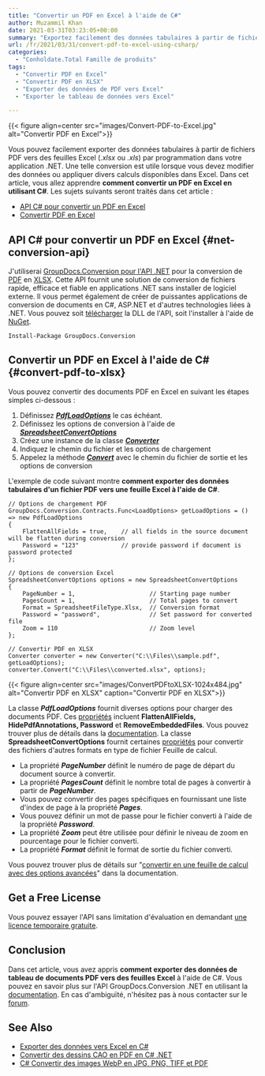 ```yaml
---
title: "Convertir un PDF en Excel à l'aide de C#"
author: Muzammil Khan
date: 2021-03-31T03:23:05+00:00
summary: "Exportez facilement des données tabulaires à partir de fichiers PDF vers des feuilles Excel (.xlsx ou .xls) par programmation dans votre application .NET. Dans cet article, vous allez apprendre <strong>à convertir un PDF en Excel à l'aide de C#</strong> ."
url: /fr/2021/03/31/convert-pdf-to-excel-using-csharp/
categories:
  - "Conholdate.Total Famille de produits"
tags:
  - "Convertir PDF en Excel"
  - "Convertir PDF en XLSX"
  - "Exporter des données de PDF vers Excel"
  - "Exporter le tableau de données vers Excel"

---
```



{{< figure align=center src="images/Convert-PDF-to-Excel.jpg" alt="Convertir PDF en Excel">}}
 

Vous pouvez facilement exporter des données tabulaires à partir de fichiers PDF vers des feuilles Excel (_.xlsx_ ou _.xls_) par programmation dans votre application .NET. Une telle conversion est utile lorsque vous devez modifier des données ou appliquer divers calculs disponibles dans Excel. Dans cet article, vous allez apprendre **comment convertir un PDF en Excel en utilisant C#**.
Les sujets suivants seront traités dans cet article :
  * [API C# pour convertir un PDF en Excel][2]
  * [Convertir PDF en Excel][3]

## API C# pour convertir un PDF en Excel {#net-conversion-api}

J'utiliserai [GroupDocs.Conversion pour l'API .NET][4] pour la conversion de [PDF][5] en [XLSX][6]. Cette API fournit une solution de conversion de fichiers rapide, efficace et fiable en applications .NET sans installer de logiciel externe. Il vous permet également de créer de puissantes applications de conversion de documents en C#, ASP.NET et d'autres technologies liées à .NET.
Vous pouvez soit [télécharger][7] la DLL de l'API, soit l'installer à l'aide de [NuGet][8].
<pre class="wp-block-code"><code>Install-Package GroupDocs.Conversion</code></pre>
## Convertir un PDF en Excel à l'aide de C# {#convert-pdf-to-xlsx}

Vous pouvez convertir des documents PDF en Excel en suivant les étapes simples ci-dessous :
  1. Définissez _**[PdfLoadOptions][9]**_ le cas échéant.
  2. Définissez les options de conversion à l'aide de _**[SpreadsheetConvertOptions][10]**_
  3. Créez une instance de la classe _**[Converter][11]**_
  4. Indiquez le chemin du fichier et les options de chargement
  5. Appelez la méthode _**[Convert][12]**_ avec le chemin du fichier de sortie et les options de conversion

L'exemple de code suivant montre **comment exporter des données tabulaires d'un fichier PDF vers une feuille Excel à l'aide de C#**.
```
// Options de chargement PDF
GroupDocs.Conversion.Contracts.Func<LoadOptions> getLoadOptions = () => new PdfLoadOptions
{
    FlattenAllFields = true,    // all fields in the source document will be flatten during conversion
    Password = "123"            // provide password if document is password protected
};

// Options de conversion Excel
SpreadsheetConvertOptions options = new SpreadsheetConvertOptions
{
    PageNumber = 1,                     // Starting page number
    PagesCount = 1,                     // Total pages to convert
    Format = SpreadsheetFileType.Xlsx,  // Conversion format
    Password = "password",              // Set password for converted file
    Zoom = 110                          // Zoom level
};

// Convertir PDF en XLSX
Converter converter = new Converter("C:\\Files\\sample.pdf", getLoadOptions);
converter.Convert("C:\\Files\\converted.xlsx", options);
```

{{< figure align=center src="images/ConvertPDFtoXLSX-1024x484.jpg" alt="Convertir PDF en XLSX" caption="Convertir PDF en XLSX">}}
 

La classe **_PdfLoadOptions_** fournit diverses options pour charger des documents PDF. Ces [propriétés][14] incluent **FlattenAllFields, HidePdfAnnotations, Password** et **RemoveEmbeddedFiles**. Vous pouvez trouver plus de détails dans la [documentation][15].
La classe **SpreadsheetConvertOptions** fournit certaines [propriétés][16] pour convertir des fichiers d'autres formats en type de fichier Feuille de calcul.
  * La propriété **_PageNumber_** définit le numéro de page de départ du document source à convertir.
  * La propriété **_PagesCount_** définit le nombre total de pages à convertir à partir de **_PageNumber_**.
  * Vous pouvez convertir des pages spécifiques en fournissant une liste d'index de page à la propriété **_Pages_**.
  * Vous pouvez définir un mot de passe pour le fichier converti à l'aide de la propriété **_Password_**.
  * La propriété **_Zoom_** peut être utilisée pour définir le niveau de zoom en pourcentage pour le fichier converti.
  * La propriété **_Format_** définit le format de sortie du fichier converti.

Vous pouvez trouver plus de détails sur "[convertir en une feuille de calcul avec des options avancées][17]" dans la documentation.
## Get a Free License

Vous pouvez essayer l'API sans limitation d'évaluation en demandant [une licence temporaire gratuite][18].
## Conclusion

Dans cet article, vous avez appris **comment exporter des données de tableau de** **documents PDF vers des feuilles Excel** à l'aide de C#. Vous pouvez en savoir plus sur l'API GroupDocs.Conversion .NET en utilisant la [documentation][19]. En cas d'ambiguïté, n'hésitez pas à nous contacter sur le [forum][20].
## See Also

  * [Exporter des données vers Excel en C#][21]
  * [Convertir des dessins CAO en PDF en C# .NET][22]
  * [C# Convertir des images WebP en JPG, PNG, TIFF et PDF][23]

 [1]: https://blog.conholdate.com/wp-content/uploads/sites/27/2021/03/Convert-PDF-to-Excel.jpg
 [2]: #net-conversion-api
 [3]: #convert-pdf-to-xlsx
 [4]: https://products.groupdocs.com/conversion/net
 [5]: https://docs.fileformat.com/pdf/
 [6]: https://docs.fileformat.com/spreadsheet/xlsx/
 [7]: https://downloads.groupdocs.com/conversion/net
 [8]: https://www.nuget.org/packages/GroupDocs.Conversion
 [9]: https://apireference.groupdocs.com/conversion/net/groupdocs.conversion.options.load/pdfloadoptions
 [10]: https://apireference.groupdocs.com/conversion/net/groupdocs.conversion.options.convert/spreadsheetconvertoptions
 [11]: https://apireference.groupdocs.com/conversion/net/groupdocs.conversion/converter
 [12]: https://apireference.groupdocs.com/conversion/net/groupdocs.conversion.converter/convert/methods/16
 [13]: https://blog.conholdate.com/wp-content/uploads/sites/27/2021/03/ConvertPDFtoXLSX.jpg
 [14]: https://apireference.groupdocs.com/conversion/net/groupdocs.conversion.options.load/pdfloadoptions/properties/index
 [15]: https://docs.groupdocs.com/conversion/net/load-pdf-document-with-options/
 [16]: https://apireference.groupdocs.com/conversion/net/groupdocs.conversion.options.convert/spreadsheetconvertoptions/properties/index
 [17]: https://docs.groupdocs.com/conversion/net/convert-to-spreadsheet-with-advanced-options/
 [18]: https://purchase.groupdocs.com/temporary-license
 [19]: https://docs.groupdocs.com/conversion/net/
 [20]: https://forum.groupdocs.com/c/conversion/11
 [21]: https://blog.conholdate.com/2020/08/10/export-data-to-excel-in-csharp/
 [22]: https://blog.groupdocs.com/2020/11/08/convert-cad-drawings-to-pdf-in-csharp/
 [23]: https://blog.groupdocs.com/2020/06/30/convert-webp-to-jpg-png-tiff-and-pdf-in-csharp/






